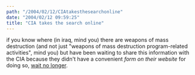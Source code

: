 ```yaml
---
path: "/2004/02/12/CIAtakesthesearchonline" 
date: "2004/02/12 09:59:25" 
title: "CIA takes the search online" 
---
```

if you know where (in iraq, mind you) there are weapons of mass destruction (and not just "weapons of mass destruction program-related activities", mind you) but have been waiting to share this information with the CIA because they didn't have a convenient *form on their website* for doing so, <a href="http://www.cia.gov/cia/english_rewards.htm">wait no longer</a>.